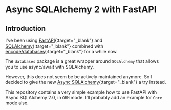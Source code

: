 # Async SQLAlchemy 2 with FastAPI

## Introduction

I've been using [FastAPI][fastapi]{:target="_blank"} and
[SQLAlchemy][sqla]{:target="_blank"} combined with
[encode/databases][databases]{:target="_blank"} for a while now.

The `databases` package is a great wrapper around `SQLAlchemy` that allows you
to use async/await with SQLAlchemy.

However, this does not seem be be actively maintained anymore. So I decided to
give the new [Async SQLAlchemy][async-sqla]{:target="_blank"} a try instead.

This repository contains a very simple example how to use FastAPI with Async
SQLAlchemy 2.0, in `ORM` mode. I'll probably add an example for `Core` mode
also.

[fastapi]:https://fastapi.tiangolo.com/
[sqla]: https://www.sqlalchemy.org/
[databases]:https://www.encode.io/databases/
[async-sqla]:https://docs.sqlalchemy.org/en/20/orm/extensions/asyncio.html
